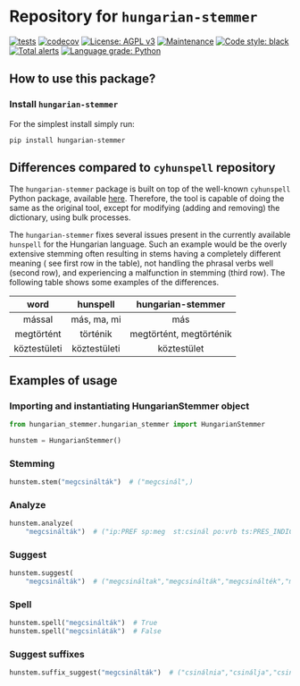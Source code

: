 # Repository for `hungarian-stemmer`

[![tests](https://github.com/montana-knowledge-management/hungarian-stemmer/actions/workflows/ci.yml/badge.svg)](https://github.com/montana-knowledge-management/hungarian-stemmer/actions)
[![codecov](https://codecov.io/gh/montana-knowledge-management/hungarian-stemmer/branch/main/graph/badge.svg?token=KMYGW7NHWH)](https://codecov.io/gh/montana-knowledge-management/hungarian-stemmer)
[![License: AGPL v3](https://img.shields.io/badge/License-AGPL%20v3-blue.svg)](https://www.gnu.org/licenses/agpl-3.0)
[![Maintenance](https://img.shields.io/badge/Maintained%3F-yes-green.svg)](https://GitHub.com/Naereen/StrapDown.js/graphs/commit-activity)
[![Code style: black](https://img.shields.io/badge/code%20style-black-000000.svg)](https://github.com/psf/black)
[![Total alerts](https://img.shields.io/lgtm/alerts/g/montana-knowledge-management/hungarian-stemmer.svg?logo=lgtm&logoWidth=18)](https://lgtm.com/projects/g/montana-knowledge-management/hungarian-stemmer/alerts/)
[![Language grade: Python](https://img.shields.io/lgtm/grade/python/g/montana-knowledge-management/hungarian-stemmer.svg?logo=lgtm&logoWidth=18)](https://lgtm.com/projects/g/montana-knowledge-management/hungarian-stemmer/context:python)

## How to use this package?

### Install `hungarian-stemmer`

For the simplest install simply run:

```shell
pip install hungarian-stemmer
```

## Differences compared to `cyhunspell` repository

The `hungarian-stemmer` package is built on top of the well-known `cyhunspell` Python package,
available [here](https://pypi.org/project/cyhunspell/). Therefore, the tool is capable of doing the same as the original
tool, except for modifying (adding and removing) the dictionary, using bulk processes.

The `hungarian-stemmer` fixes several issues present in the currently available `hunspell` for the Hungarian language.
Such an example would be the overly extensive stemming often resulting in stems having a completely different meaning (
see first row in the table), not handling the phrasal verbs well (second row), and experiencing a malfunction in
stemming (third row).
The following table shows some examples of the differences.

|     word     |   hunspell   |    hungarian-stemmer    |
|:------------:|:------------:|:-----------------------:|
|    mással    |  más, ma, mi |           más           |
|  megtörtént  |   történik   | megtörtént, megtörténik |
| köztestületi | köztestületi |       köztestület       |

## Examples of usage

### Importing and instantiating HungarianStemmer object

```python
from hungarian_stemmer.hungarian_stemmer import HungarianStemmer

hunstem = HungarianStemmer()
```

### Stemming

```python
hunstem.stem("megcsinálták")  # ("megcsinál",)
```

### Analyze

```python
hunstem.analyze(
    "megcsinálták")  # ("ip:PREF sp:meg  st:csinál po:vrb ts:PRES_INDIC_INDEF_SG_3 " "is:PAST_INDIC_DEF_PL_3",)
```

### Suggest

```python
hunstem.suggest(
    "megcsinálták")  # ("megcsináltak","megcsinálták","megcsinálték","megcsináltál","megcsinálnák","megcsináltok","megcsináltuk","megcsinálják","meg csinálták","meg-csinálták",)
```

### Spell

```python
hunstem.spell("megcsinálták")  # True
hunstem.spell("megcsinláták")  # False
```

### Suggest suffixes

```python
hunstem.suffix_suggest("megcsinálták")  # ("csinálnia","csinálja","csinálja", ...,)
```
